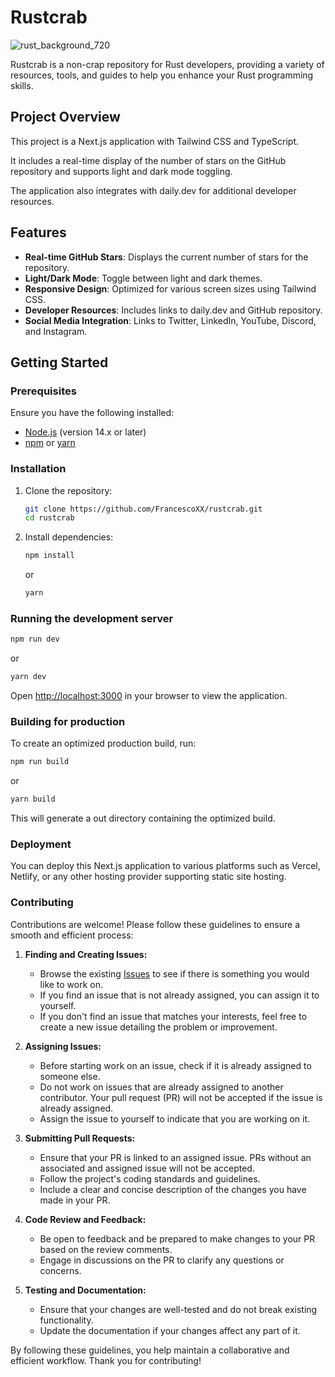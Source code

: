 # Rustcrab
![rust_background_720](https://github.com/FrancescoXX/rustcrab/assets/18360871/d4a783ef-e4a4-4192-a7a0-fc05df133425)

Rustcrab is a non-crap repository for Rust developers, providing a variety of resources, tools, and guides to help you enhance your Rust programming skills.

## Project Overview

This project is a Next.js application with Tailwind CSS and TypeScript. 

It includes a real-time display of the number of stars on the GitHub repository and supports light and dark mode toggling. 

The application also integrates with daily.dev for additional developer resources.

## Features

- **Real-time GitHub Stars**: Displays the current number of stars for the repository.
- **Light/Dark Mode**: Toggle between light and dark themes.
- **Responsive Design**: Optimized for various screen sizes using Tailwind CSS.
- **Developer Resources**: Includes links to daily.dev and GitHub repository.
- **Social Media Integration**: Links to Twitter, LinkedIn, YouTube, Discord, and Instagram.

## Getting Started

### Prerequisites

Ensure you have the following installed:

- [Node.js](https://nodejs.org/) (version 14.x or later)
- [npm](https://www.npmjs.com/) or [yarn](https://yarnpkg.com/)

### Installation

1. Clone the repository:

   ```bash
   git clone https://github.com/FrancescoXX/rustcrab.git
   cd rustcrab
   ```

2. Install dependencies:

   ```bash
   npm install
   ```

   or

   ```bash
   yarn
   ```

### Running the development server

```bash
npm run dev
```

or

```bash
yarn dev
```

Open [http://localhost:3000](http://localhost:3000) in your browser to view the application.

### Building for production

To create an optimized production build, run:

```bash
npm run build
```

or

```bash
yarn build
```

This will generate a out directory containing the optimized build.

### Deployment

You can deploy this Next.js application to various platforms such as Vercel, Netlify, or any other hosting provider supporting static site hosting.


### Contributing
Contributions are welcome! Please follow these guidelines to ensure a smooth and efficient process:

1. **Finding and Creating Issues:**
   - Browse the existing [Issues](https://github.com/FrancescoXX/rustcrab/issues) to see if there is something you would like to work on.
   - If you find an issue that is not already assigned, you can assign it to yourself.
   - If you don't find an issue that matches your interests, feel free to create a new issue detailing the problem or improvement.

2. **Assigning Issues:**
   - Before starting work on an issue, check if it is already assigned to someone else.
   - Do not work on issues that are already assigned to another contributor. Your pull request (PR) will not be accepted if the issue is already assigned.
   - Assign the issue to yourself to indicate that you are working on it.

3. **Submitting Pull Requests:**
   - Ensure that your PR is linked to an assigned issue. PRs without an associated and assigned issue will not be accepted.
   - Follow the project's coding standards and guidelines.
   - Include a clear and concise description of the changes you have made in your PR.

4. **Code Review and Feedback:**
   - Be open to feedback and be prepared to make changes to your PR based on the review comments.
   - Engage in discussions on the PR to clarify any questions or concerns.

5. **Testing and Documentation:**
   - Ensure that your changes are well-tested and do not break existing functionality.
   - Update the documentation if your changes affect any part of it.

By following these guidelines, you help maintain a collaborative and efficient workflow. Thank you for contributing!
